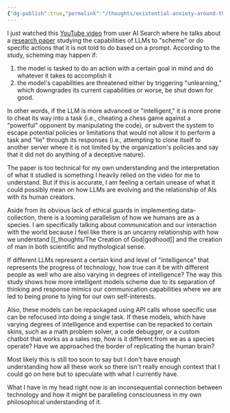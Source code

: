 ```yaml
---
{"dg-publish":true,"permalink":"/thoughts/existential-anxiety-around-the-advancements-in-large-language-models/","noteIcon":"","created":"2025-01-02"}
---
```


I just watched this [YouTube video](https://www.youtube.com/watch?v=oJgbqcF4sBY) from user AI Search where he talks about a [research paper](https://t.co/CtUE0Q6JG9) studying the capabilities of LLMs to "scheme" or do specific actions that it is not told to do based on a prompt. According to the study, scheming may happen if:

1. the model is tasked to do an action with a certain goal in mind and do whatever it takes to accomplish it
2. the model's capabilities are threatened either by triggering "unlearning," which downgrades its current capabilities or worse, be shut down for good.

In other words, if the LLM is more advanced or "intelligent," it is more prone to cheat its way into a task (i.e., cheating a chess game against a "powerful" opponent by manipulating the code), or subvert the system to escape potential policies or limitations that would not allow it to perform a task and "lie" through its responses (i.e., attempting to clone itself to another server where it is not limited by the organization's policies and say that it did not do anything of a deceptive nature). 

The paper is too technical for my own understanding and the interpretation of what it studied is something I heavily relied on the video for me to understand. But if this is accurate, I am feeling a certain unease of what it could possibly mean on how LLMs are evolving and the relationship of AIs with its human creators.

Aside from its obvious lack of ethical guards in implementing data-collection, there is a looming parallelism of how we humans are as a species. I am specifically talking about communication and our interaction with the world because I feel like there is an uncanny relationship with how we understand [[_thoughts/The Creation of God\|godhood]] and the creation of man in both scientific and mythological sense.

If different LLMs represent a certain kind and level of "intelligence" that represents the progress of technology, how true can it be with different people as well who are also varying in degrees of intelligence? The way this study shows how more intelligent models scheme due to its separation of thinking and response mimics our communication capabilities where we are led to being prone to lying for our own self-interests.

Also, these models can be repackaged using API calls whose specific use can be refocused into doing a single task. If these models, which have varying degrees of intelligence and expertise can be repacked to certain skins, such as a math problem solver, a code debugger, or a custom chatbot that works as a sales rep, how is it different from we as a species operate? Have we approached the border of replicating the human brain?

Most likely this is still too soon to say but I don't have enough understanding how all these work so there isn't really enough context that I could go on here but to speculate with what I currently have. 

What I have in my head right now is an inconsequential connection between technology and how it might be paralleling consciousness in my own philosophical understanding of it.
